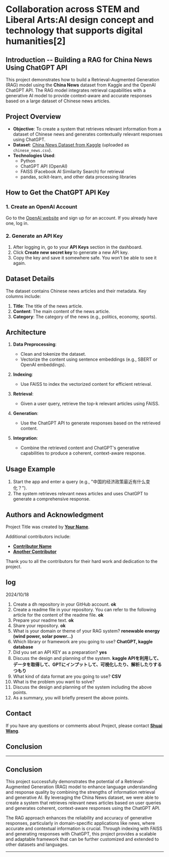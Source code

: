 # Collaboration across STEM and Liberal Arts:AI design concept and technology that supports digital humanities[2]

## **Introduction -- Building a RAG for China News Using ChatGPT API**
This project demonstrates how to build a Retrieval-Augmented Generation (RAG) model using the **China News** dataset from Kaggle and the OpenAI ChatGPT API. The RAG model integrates retrieval capabilities with a generative AI model to provide context-aware and accurate responses based on a large dataset of Chinese news articles.

## **Project Overview**

- **Objective**: To create a system that retrieves relevant information from a dataset of Chinese news and generates contextually relevant responses using ChatGPT.
- **Dataset**: [China News Dataset from Kaggle](https://www.kaggle.com/) (uploaded as `chinese_news.csv`).
- **Technologies Used**:
  - Python
  - ChatGPT API (OpenAI)
  - FAISS (Facebook AI Similarity Search) for retrieval
  - pandas, scikit-learn, and other data processing libraries


## How to Get the ChatGPT API Key

### 1. Create an OpenAI Account
Go to the [OpenAI website](https://beta.openai.com/signup/) and sign up for an account. If you already have one, log in.

### 2. Generate an API Key
1. After logging in, go to your **API Keys** section in the dashboard.
2. Click **Create new secret key** to generate a new API key.
3. Copy the key and save it somewhere safe. You won’t be able to see it again.


## **Dataset Details**

The dataset contains Chinese news articles and their metadata. Key columns include:

1. **Title**: The title of the news article.
2. **Content**: The main content of the news article.
3. **Category**: The category of the news (e.g., politics, economy, sports).

## **Architecture**

1. **Data Preprocessing**:
   - Clean and tokenize the dataset.
   - Vectorize the content using sentence embeddings (e.g., SBERT or OpenAI embeddings).

2. **Indexing**:
   - Use FAISS to index the vectorized content for efficient retrieval.

3. **Retrieval**:
   - Given a user query, retrieve the top-k relevant articles using FAISS.

4. **Generation**:
   - Use the ChatGPT API to generate responses based on the retrieved content.

5. **Integration**:
   - Combine the retrieved content and ChatGPT's generative capabilities to produce a coherent, context-aware response.


## **Usage Example**

1. Start the app and enter a query (e.g., "中国的经济政策最近有什么变化？").
2. The system retrieves relevant news articles and uses ChatGPT to generate a comprehensive response.

## **Authors and Acknowledgment**

Project Title was created by **[Your Name](https://github.com/username)**.

Additional contributors include:

- **[Contributor Name](https://github.com/contributor-name)**
- **[Another Contributor](https://github.com/another-contributor)**

Thank you to all the contributors for their hard work and dedication to the project.


## **log**
2024/10/18
1. Create a dh repository in your GitHub account. **ok**
2. Create a readme file in your repository. You can refer to the following article for the content of the readme file. **ok**
3. Prepare your readme text. **ok**
4. Share your repository. **ok**
5. What is your domain or theme of your RAG system? **renewable energy (wind power, solar power...)**
6. Which library or framework are you going to use? **ChatGPT, kaggle database**
7. Did you set an API KEY as a preparation? **yes**
8. Discuss the design and planning of the system. **kaggle APIを利用して、データを取得して、GPTにインプットして、可視化したり、解析したりするつもり**
9.  What kind of data format are you going to use? **CSV**
10. What is the problem you want to solve?
11. Discuss the design and planning of the system including the above points.
12. As a summary, you will briefly present the above points.

## **Contact**

If you have any questions or comments about Project, please contact **[Shuai Wang](wang.s.e232@m.isct.ac.jp)**.

## **Conclusion**

---

## **Conclusion**

This project successfully demonstrates the potential of a Retrieval-Augmented Generation (RAG) model to enhance language understanding and response quality by combining the strengths of information retrieval and generative AI. By leveraging the China News dataset, we were able to create a system that retrieves relevant news articles based on user queries and generates coherent, context-aware responses using the ChatGPT API.

The RAG approach enhances the reliability and accuracy of generative responses, particularly in domain-specific applications like news, where accurate and contextual information is crucial. Through indexing with FAISS and generating responses with ChatGPT, this project provides a scalable and adaptable framework that can be further customized and extended to other datasets and languages.

--- 
